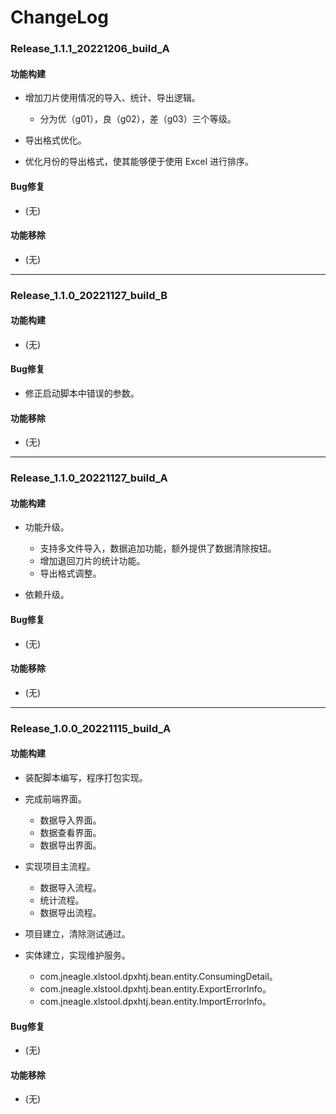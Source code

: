 # ChangeLog

### Release_1.1.1_20221206_build_A

#### 功能构建

- 增加刀片使用情况的导入、统计、导出逻辑。
  - 分为优（g01），良（g02），差（g03）三个等级。

- 导出格式优化。

- 优化月份的导出格式，使其能够便于使用 Excel 进行排序。

#### Bug修复

- (无)

#### 功能移除

- (无)

---

### Release_1.1.0_20221127_build_B

#### 功能构建

- (无)

#### Bug修复

- 修正启动脚本中错误的参数。

#### 功能移除

- (无)

---

### Release_1.1.0_20221127_build_A

#### 功能构建

- 功能升级。
  - 支持多文件导入，数据追加功能，额外提供了数据清除按钮。
  - 增加退回刀片的统计功能。
  - 导出格式调整。

- 依赖升级。

#### Bug修复

- (无)

#### 功能移除

- (无)

---

### Release_1.0.0_20221115_build_A

#### 功能构建

- 装配脚本编写，程序打包实现。

- 完成前端界面。
  - 数据导入界面。
  - 数据查看界面。
  - 数据导出界面。

- 实现项目主流程。
  - 数据导入流程。
  - 统计流程。
  - 数据导出流程。

- 项目建立，清除测试通过。

- 实体建立，实现维护服务。
  - com.jneagle.xlstool.dpxhtj.bean.entity.ConsumingDetail。
  - com.jneagle.xlstool.dpxhtj.bean.entity.ExportErrorInfo。
  - com.jneagle.xlstool.dpxhtj.bean.entity.ImportErrorInfo。

#### Bug修复

- (无)

#### 功能移除

- (无)
